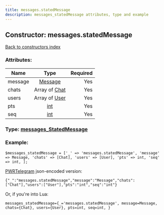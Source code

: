 ```yaml
---
title: messages.statedMessage
description: messages_statedMessage attributes, type and example
---
```

## Constructor: messages.statedMessage  
[Back to constructors index](index.md)



### Attributes:

| Name     |    Type       | Required |
|----------|:-------------:|---------:|
|message|[Message](../types/Message.md) | Yes|
|chats|Array of [Chat](../types/Chat.md) | Yes|
|users|Array of [User](../types/User.md) | Yes|
|pts|[int](../types/int.md) | Yes|
|seq|[int](../types/int.md) | Yes|



### Type: [messages\_StatedMessage](../types/messages_StatedMessage.md)


### Example:

```
$messages_statedMessage = ['_' => 'messages.statedMessage', 'message' => Message, 'chats' => [Chat], 'users' => [User], 'pts' => int, 'seq' => int, ];
```  

[PWRTelegram](https://pwrtelegram.xyz) json-encoded version:

```
{"_":"messages.statedMessage","message":"Message","chats":["Chat"],"users":["User"],"pts":"int","seq":"int"}
```


Or, if you're into Lua:  


```
messages_statedMessage={_='messages.statedMessage', message=Message, chats={Chat}, users={User}, pts=int, seq=int, }

```


